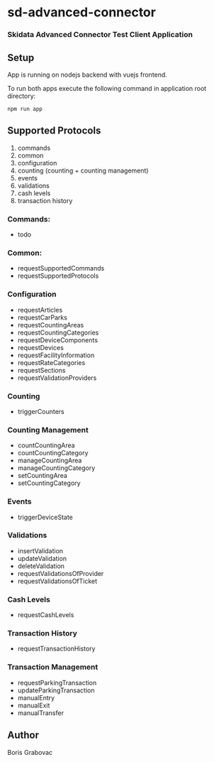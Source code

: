 # sd-advanced-connector

### Skidata Advanced Connector Test Client Application

## Setup

App is running on nodejs backend with vuejs frontend.

To run both apps execute the following command in application root directory:

```
npm run app
```

## Supported Protocols

1. commands
2. common
3. configuration
4. counting (counting + counting management)
5. events
6. validations
7. cash levels
8. transaction history

### Commands:

- todo

### Common:

- requestSupportedCommands
- requestSupportedProtocols

### Configuration

- requestArticles
- requestCarParks
- requestCountingAreas
- requestCountingCategories
- requestDeviceComponents
- requestDevices
- requestFacilityInformation
- requestRateCategories
- requestSections
- requestValidationProviders

### Counting

- triggerCounters

### Counting Management

- countCountingArea
- countCountingCategory
- manageCountingArea
- manageCountingCategory
- setCountingArea
- setCountingCategory

### Events

- triggerDeviceState

### Validations

- insertValidation
- updateValidation
- deleteValidation
- requestValidationsOfProvider
- requestValidationsOfTicket

### Cash Levels

- requestCashLevels

### Transaction History

- requestTransactionHistory

### Transaction Management

- requestParkingTransaction
- updateParkingTransaction
- manualEntry
- manualExit
- manualTransfer

## Author

Boris Grabovac
